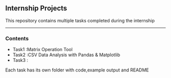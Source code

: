 ## Internship Projects
This repository contains multiple tasks completed during the internship

---

### Contents
- Task1 :Matrix Operation Tool
- Task2 :CSV Data Analysis with Pandas & Matplotlib
- Task3 :

Each task has its own folder with code,example output and README
